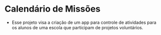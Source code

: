 # Calendário de Missões
- Esse projeto visa a criação de um app para controle de atividades para os alunos de uma escola que participam de projetos voluntários.
